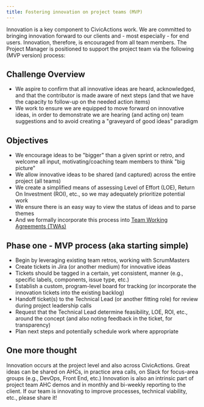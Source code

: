 ```yaml
---
title: Fostering innovation on project teams (MVP)
---
```


Innovation is a key component to CivicActions work. We are committed to bringing innovation forward to our clients and - most especially - for end users. Innovation, therefore, is encouraged from all team members. The Project Manager is positioned to support the project team via the following (MVP version) process:

## Challenge Overview

-   We aspire to confirm that all innovative ideas are heard, acknowledged, and that the contributor is made aware of next steps (and that we have the capacity to follow-up on the needed action items)
-   We work to ensure we are equipped to move forward on innovative ideas, in order to demonstrate we are hearing (and acting on) team suggestions and to avoid creating a "graveyard of good ideas" paradigm

## Objectives

-   We encourage ideas to be "bigger" than a given sprint or retro, and welcome all input, motivating/coaching team members to think "big picture"
-   We allow innovative ideas to be shared (and captured) across the entire project (all teams)
-   We create a simplified means of assessing Level of Effort (LOE), Return On Investment (ROI), etc., so we may adequately prioritize potential work
-   We ensure there is an easy way to view the status of ideas and to parse themes
-   And we formally incorporate this process into [Team Working Agreements (TWAs)](team-working-agreements-instructions.md)

## Phase one - MVP process (aka starting simple)

-   Begin by leveraging existing team retros, working with ScrumMasters
-   Create tickets in Jira (or another medium) for innovative ideas
-   Tickets should be tagged in a certain, yet consistent, manner (e.g., specific labels, components, issue type, etc.)
-   Establish a custom, program-level board for tracking (or incorporate the innovation tickets into the existing backlog)
-   Handoff ticket(s) to the Technical Lead (or another fitting role) for review during project leadership calls
-   Request that the Technical Lead determine feasibility, LOE, ROI, etc., around the concept (and also noting feedback in the ticket, for transparency)
-   Plan next steps and potentially schedule work where appropriate

## One more thought

Innovation occurs at the project level and also across CivicActions. Great ideas can be shared on AHCs, in practice area calls, on Slack for focus-area groups (e.g., DevOps, Front End, etc.) Innovation is also an intrinsic part of project team AHC demos and in monthly and bi-weekly reporting to the client. If our team is innovating to improve processes, technical viability, etc., please share it!
